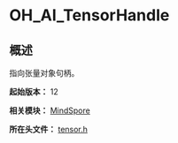 # OH_AI_TensorHandle
<!--Kit_MindSpore Lite Kit--><!--System_AI-->

## 概述

指向张量对象句柄。

**起始版本：** 12

**相关模块：** [MindSpore](capi-mindspore.md)

**所在头文件：** [tensor.h](capi-tensor-h.md)